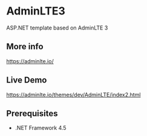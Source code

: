 # AdminLTE3
ASP.NET template based on AdminLTE 3

## More info
https://adminlte.io/

## Live Demo
https://adminlte.io/themes/dev/AdminLTE/index2.html

## Prerequisites
- .NET Framework 4.5
